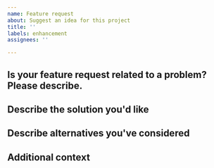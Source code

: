 ```yaml
---
name: Feature request
about: Suggest an idea for this project
title: ''
labels: enhancement
assignees: ''

---
```


## Is your feature request related to a problem? Please describe.

<!-- Please provide a clear and concise description of the problem. -->

## Describe the solution you'd like

<!-- A clear and concise description of what you want to happen. -->

## Describe alternatives you've considered

<!-- A clear and concise description of any alternative solutions or features you've considered. -->

## Additional context

<!-- Add any other context or screenshots about the feature request here. -->
